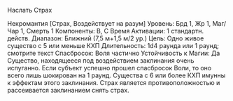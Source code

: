
Наслать Страх

Некромантия [Страх, Воздействует на разум]
Уровень: Брд 1, Жр 1, Маг/Чар 1, Смерть 1
Компоненты: В, С
Время Активации: 1 стандартн. действ.
Диапазон: Ближний (7,5 м+1,5 м/2 ур.)
Цель: Одно живое существо с 5 или
меньше КХП
Длительность: 1d4 раунда или 1 раунд;
смотрите текст
Спасбросок: Воля частично
Устойчивость к Магии: Да
Существо, находящееся под воздействием заклинания очень испуганно. Если
субъект успешно прошел спасбросок
Воли, то оно всего лишь шокирован на
1 раунд. Существа с 6 или более КХП
имунны к эффектам этого заклинания.
Страх является противоположностью и рассеивается заклинанием снять
страх.